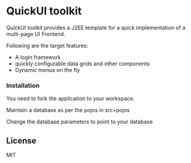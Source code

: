 # QuickUI toolkit

QuickUI toolkit provides a J2EE template for a quick implementation of a multi-page UI Frontend.

Following are the target features:

  - A login framework
  - quickly configurable data grids and other components
  - Dynamic menus on the fly


### Installation

You need to fork the application to your workspace.

Maintain a database as per the pojos in src>pojos

Change the database parameters to point to your database


License
----
MIT
